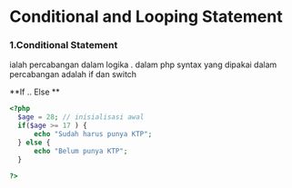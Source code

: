 # Conditional and Looping Statement

### 1.Conditional Statement 

ialah percabangan dalam logika . dalam php syntax yang dipakai dalam percabangan adalah if dan switch 

**If .. Else **

```php
<?php
  $age = 28; // inisialisasi awal 
  if($age >= 17 ) {
      echo "Sudah harus punya KTP";
  } else {
      echo "Belum punya KTP";
  }
    
?>
```

